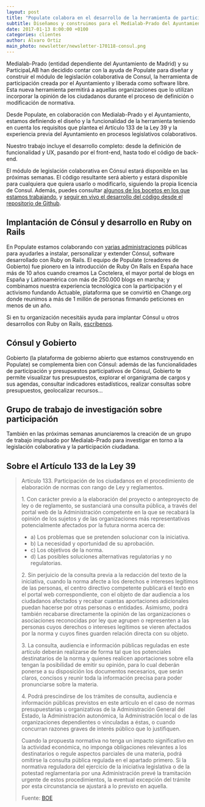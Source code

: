 ```yaml
---
layout: post
title: "Populate colabora en el desarrollo de la herramienta de participación del Ayuntamiento de Madrid"
subtitle: Diseñamos y construimos para el Medialab-Prado del Ayuntamiento de Madrid el módulo de legislación colaborativa de Cónsul, la herramienta de participación disponible en decide.madrid.es
date: 2017-01-13 8:00:00 +0100
categories: clientes
author: Álvaro Ortiz
main_photo: newsletter/newsletter-170118-consul.png
---
```


Medialab-Prado (entidad dependiente del Ayuntamiento de Madrid) y su ParticipaLAB han decidido contar con la ayuda de Populate para diseñar y construir el módulo de legislación colaborativa de Consul, la herramienta de participación creada por el Ayuntamiento y liberada como software libre. Esta nueva herramienta permitirá a aquellas organizaciones que lo utilizan incorporar la opinión de los ciudadanos durante el proceso de definición o modificación de normativa.

Desde Populate, en colaboración con Medialab-Prado y el Ayuntamiento, estamos definiendo el diseño y la funcionalidad de la herramienta teniendo en cuenta los requisitos que plantea el Artículo 133 de la Ley 39 y la experiencia previa del Ayuntamiento en procesos legislativos colaborativos.

Nuestro trabajo incluye el desarrollo completo: desde la definición de funcionalidad y UX, pasando por el front-end, hasta todo el código de back-end.

El módulo de legislación colaborativa en Cónsul estará disponible en las próximas semanas. El código resultante será abierto y estará disponible para cualquiera que quiera usarlo o modificarlo, siguiendo la propia licencia de Consul. Además, puedes consultar [algunos de los bocetos en los que estamos trabajando](https://invis.io/XD9AQKLEU), y [seguir en vivo el desarrollo del código desde el repositorio de Github](https://github.com/medialab-prado/consul/projects/1).


## Implantación de Cónsul y desarrollo en Ruby on Rails

En Populate estamos colaborando con [varias administraciones](/blog/20161215-diputacion-de-valencia-gobierto.html) públicas para ayudarles a instalar, personalizar y extender Cónsul, software desarrollado con Ruby on Rails. El equipo de Populate (creadores de Gobierto) fue pionero en la introducción de Ruby On Rails en España hace más de 10 años cuando creamos La Coctelera, el mayor portal de blogs en España y Latinoamérica con más de 250.000 blogs en marcha; y combinamos nuestra experiencia tecnológica con la participación y el activismo fundando Actuable, plataforma que se convirtió en Change.org donde reunimos a más de 1 millón de personas firmando peticiones en menos de un año.

Si en tu organización necesitáis ayuda para implantar Cónsul u otros desarrollos con Ruby on Rails, [escríbenos](mailto:lets@populate.tools).


## Cónsul y Gobierto

Gobierto (la plataforma de gobierno abierto que estamos construyendo en Populate) se complementa bien con Cónsul: además de las funcionalidades de participación y presupuestos participativos de Cónsul, Gobierto te permite visualizar tus presupuestos, explorar el organigrama de cargos y sus agendas, consultar indicadores estadísticos, realizar consultas sobre presupuestos, geolocalizar recursos...


## Grupo de trabajo de investigación sobre participación

También en las próximas semanas anunciaremos la creación de un grupo de trabajo impulsado por Medialab-Prado para investigar en torno a la legislación colaborativa y la participación ciudadana.


## Sobre el Artículo 133 de la Ley 39

<blockquote>
<p>Artículo 133. Participación de los ciudadanos en el procedimiento de elaboración de normas con rango de Ley y reglamentos.</p>

<p>1. Con carácter previo a la elaboración del proyecto o anteproyecto de ley o de reglamento, se sustanciará una consulta pública, a través del portal web de la Administración competente en la que se recabará la opinión de los sujetos y de las organizaciones más representativas potencialmente afectados por la futura norma acerca de:</p>

<ul>
  <li>a) Los problemas que se pretenden solucionar con la iniciativa.</li>
  <li>b) La necesidad y oportunidad de su aprobación.</li>
  <li>c) Los objetivos de la norma.</li>
  <li>d) Las posibles soluciones alternativas regulatorias y no regulatorias.</li>
</ul>

<p>2. Sin perjuicio de la consulta previa a la redacción del texto de la iniciativa, cuando la norma afecte a los derechos e intereses legítimos de las personas, el centro directivo competente publicará el texto en el portal web correspondiente, con el objeto de dar audiencia a los ciudadanos afectados y recabar cuantas aportaciones adicionales puedan hacerse por otras personas o entidades. Asimismo, podrá también recabarse directamente la opinión de las organizaciones o asociaciones reconocidas por ley que agrupen o representen a las personas cuyos derechos o intereses legítimos se vieren afectados por la norma y cuyos fines guarden relación directa con su objeto.</p>

<p>3. La consulta, audiencia e información públicas reguladas en este artículo deberán realizarse de forma tal que los potenciales destinatarios de la norma y quienes realicen aportaciones sobre ella tengan la posibilidad de emitir su opinión, para lo cual deberán ponerse a su disposición los documentos necesarios, que serán claros, concisos y reunir toda la información precisa para poder pronunciarse sobre la materia.</p>

<p>4. Podrá prescindirse de los trámites de consulta, audiencia e información públicas previstos en este artículo en el caso de normas presupuestarias u organizativas de la Administración General del Estado, la Administración autonómica, la Administración local o de las organizaciones dependientes o vinculadas a éstas, o cuando concurran razones graves de interés público que lo justifiquen.</p>

<p>Cuando la propuesta normativa no tenga un impacto significativo en la actividad económica, no imponga obligaciones relevantes a los destinatarios o regule aspectos parciales de una materia, podrá omitirse la consulta pública regulada en el apartado primero. Si la normativa reguladora del ejercicio de la iniciativa legislativa o de la potestad reglamentaria por una Administración prevé la tramitación urgente de estos procedimientos, la eventual excepción del trámite por esta circunstancia se ajustará a lo previsto en aquella.</p>

<p>Fuente: <a href="https://www.boe.es/buscar/act.php?id=BOE-A-2015-10565#a133">BOE</a></p>
</blockquote>
